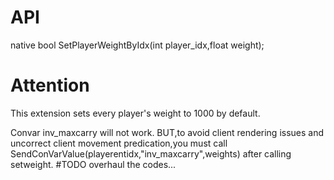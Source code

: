 # API
native bool SetPlayerWeightByIdx(int player_idx,float weight);
# Attention
This extension sets every player's weight to 1000 by default.

Convar inv_maxcarry will not work.
BUT,to avoid client rendering issues and uncorrect client movement predication,you must call SendConVarValue(playerentidx,"inv_maxcarry",weights) after calling setweight.
#TODO
overhaul the codes...
